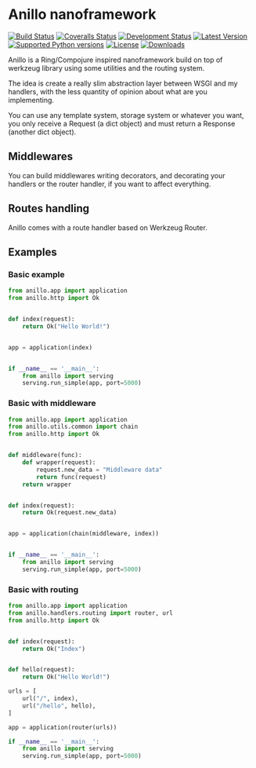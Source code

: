 # Anillo nanoframework

[![Build Status](http://img.shields.io/travis/jespino/anillo.svg?branch=master)](https://travis-ci.org/jespino/anillo)
[![Coveralls Status](http://img.shields.io/coveralls/jespino/anillo/master.svg)](https://coveralls.io/r/jespino/anillo)
[![Development Status](https://pypip.in/status/anillo/badge.svg)](https://pypi.python.org/pypi/anillo/)
[![Latest Version](https://pypip.in/version/anillo/badge.svg)](https://pypi.python.org/pypi/anillo/)
[![Supported Python versions](https://pypip.in/py_versions/anillo/badge.svg)](https://pypi.python.org/pypi/anillo/)
[![License](https://pypip.in/license/anillo/badge.svg)](https://pypi.python.org/pypi/anillo/)
[![Downloads](https://pypip.in/download/anillo/badge.svg)](https://pypi.python.org/pypi/anillo/)

Anillo is a Ring/Compojure inspired nanoframework build on top of werkzeug
library using some utilities and the routing system.

The idea is create a really slim abstraction layer between WSGI and my
handlers, with the less quantity of opinion about what are you implementing.

You can use any template system, storage system or whatever you want, you only
receive a Request (a dict object) and must return a Response (another dict
object).

## Middlewares

You can build middlewares writing decorators, and decorating your handlers or
the router handler, if you want to affect everything.

## Routes handling

Anillo comes with a route handler based on Werkzeug Router.

## Examples

### Basic example

```python
from anillo.app import application
from anillo.http import Ok


def index(request):
    return Ok("Hello World!")


app = application(index)


if __name__ == '__main__':
    from anillo import serving
    serving.run_simple(app, port=5000)
```

### Basic with middleware

```python
from anillo.app import application
from anillo.utils.common import chain
from anillo.http import Ok


def middleware(func):
    def wrapper(request):
        request.new_data = "Middleware data"
        return func(request)
    return wrapper


def index(request):
    return Ok(request.new_data)


app = application(chain(middleware, index))


if __name__ == '__main__':
    from anillo import serving
    serving.run_simple(app, port=5000)
```

### Basic with routing

```python
from anillo.app import application
from anillo.handlers.routing import router, url
from anillo.http import Ok


def index(request):
    return Ok("Index")


def hello(request):
    return Ok("Hello World!")

urls = [
    url("/", index),
    url("/hello", hello),
]

app = application(router(urls))

if __name__ == '__main__':
    from anillo import serving
    serving.run_simple(app, port=5000)
```
